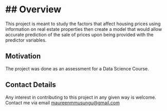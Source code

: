# ## Overview
This project is meant to study the factors that affect housing prices using information on real estate properties then create a model that would allow accurate prediction of the sale of prices upon being provided with the predictor variables. 
## Motivation
The project was done as an assessment for a Data Science Course. 

## Contact Details
Any interest in contributing to this project in any given way is welcome. Contact me via email maureenmmusungu@gmail.com 
